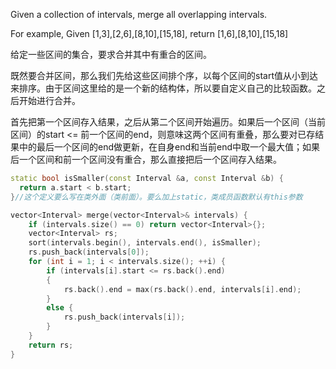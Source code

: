Given a collection of intervals, merge all overlapping intervals.

For example,
Given [1,3],[2,6],[8,10],[15,18],
return [1,6],[8,10],[15,18]

给定一些区间的集合，要求合并其中有重合的区间。

既然要合并区间，那么我们先给这些区间排个序，以每个区间的start值从小到达来排序。由于区间这里给的是一个新的结构体，所以要自定义自己的比较函数。之后开始进行合并。

首先把第一个区间存入结果，之后从第二个区间开始遍历。如果后一个区间（当前区间）的start <= 前一个区间的end，则意味这两个区间有重叠，那么要对已存结果中的最后一个区间的end做更新，在自身end和当前end中取一个最大值；如果后一个区间和前一个区间没有重合，那么直接把后一个区间存入结果。

```cpp
static bool isSmaller(const Interval &a, const Interval &b) {
  return a.start < b.start;
}//这个定义要么写在类外面（类前面）。要么加上static，类成员函数默认有this参数

vector<Interval> merge(vector<Interval>& intervals) {
    if (intervals.size() == 0) return vector<Interval>{};
    vector<Interval> rs;
    sort(intervals.begin(), intervals.end(), isSmaller);
    rs.push_back(intervals[0]);
    for (int i = 1; i < intervals.size(); ++i) {
        if (intervals[i].start <= rs.back().end)
        {
            rs.back().end = max(rs.back().end, intervals[i].end);
        }
        else {
            rs.push_back(intervals[i]);
        }
    }
    return rs;
}
```
